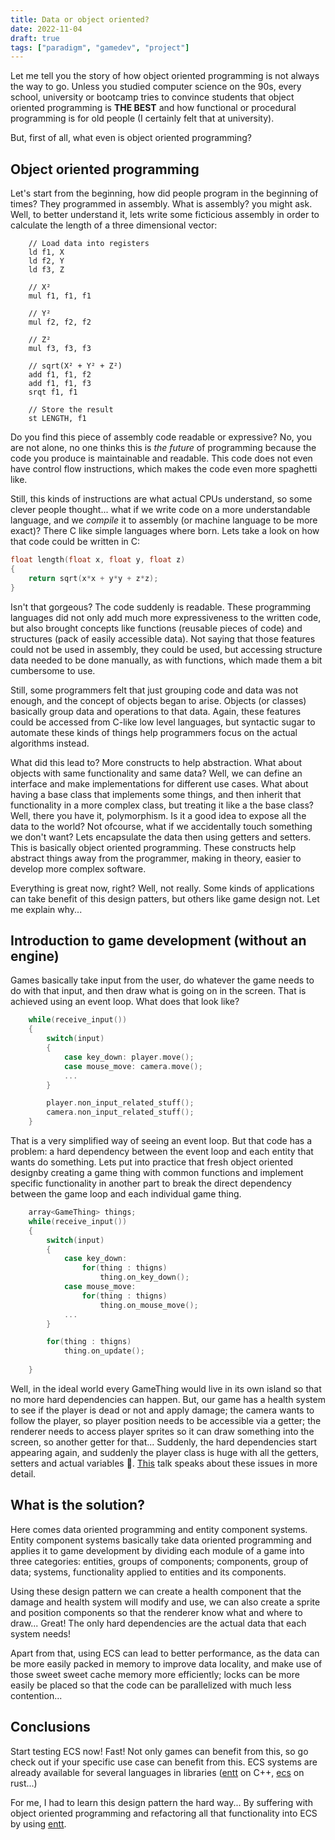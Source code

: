 ```yaml
---
title: Data or object oriented?
date: 2022-11-04
draft: true
tags: ["paradigm", "gamedev", "project"]
---
```


Let me tell you the story of how object oriented programming is not always the way to go. Unless you studied computer science on the 90s, every school, university or bootcamp tries to convince students that object oriented programming is **THE BEST** and how functional or procedural programming is for old people (I certainly felt that at university).

But, first of all, what even is object oriented programming?

## Object oriented programming
Let's start from the beginning, how did people program in the beginning of times? They programmed in assembly. What is assembly? you might ask. Well, to better understand it, lets write some ficticious assembly in order to calculate the length of a three dimensional vector:

```
    // Load data into registers
    ld f1, X
    ld f2, Y
    ld f3, Z

    // X²
    mul f1, f1, f1

    // Y²
    mul f2, f2, f2

    // Z²
    mul f3, f3, f3

    // sqrt(X² + Y² + Z²)
    add f1, f1, f2
    add f1, f1, f3
    srqt f1, f1

    // Store the result
    st LENGTH, f1
```

Do you find this piece of assembly code readable or expressive? No, you are not alone, no one thinks this is *the future* of programming because the code you produce is maintainable and readable. This code does not even have control flow instructions, which makes the code even more spaghetti like.

Still, this kinds of instructions are what actual CPUs understand, so some clever people thought... what if we write code on a more understandable language, and we *compile* it to assembly (or machine language to be more exact)? There C like simple languages where born. Lets take a look on how that code could be written in C:

```C
float length(float x, float y, float z)
{
    return sqrt(x*x + y*y + z*z);
}
```

Isn't that gorgeous? The code suddenly is readable. These programming languages did not only add much more expressiveness to the written code, but also brought concepts like functions (reusable pieces of code) and structures (pack of easily accessible data). Not saying that those features could not be used in assembly, they could be used, but accessing structure data needed to be done manually, as with functions, which made them a bit cumbersome to use.

Still, some programmers felt that just grouping code and data was not enough, and the concept of objects began to arise. Objects (or classes) basically group data and operations to that data. Again, these features could be accessed from C-like low level languages, but syntactic sugar to automate these kinds of things help programmers focus on the actual algorithms instead.

What did this lead to? More constructs to help abstraction. What about objects with same functionality and same data? Well, we can define an interface and make implementations for different use cases. What about having a base class that implements some things, and then inherit that functionality in a more complex class, but treating it like a the base class? Well, there you have it, polymorphism. Is it a good idea to expose all the data to the world? Not ofcourse, what if we accidentally touch something we don't want? Lets encapsulate the data then using getters and setters. This is basically object oriented programming. These constructs help abstract things away from the programmer, making in theory, easier to develop more complex software.

Everything is great now, right? Well, not really. Some kinds of applications can take benefit of this design patters, but others like game design not. Let me explain why...

## Introduction to game development (without an engine)

Games basically take input from the user, do whatever the game needs to do with that input, and then draw what is going on in the screen. That is achieved using an event loop. What does that look like?

```C++
    while(receive_input())
    {
        switch(input)
        {
            case key_down: player.move();
            case mouse_move: camera.move();
            ...
        }

        player.non_input_related_stuff();
        camera.non_input_related_stuff();
    }
```

That is a very simplified way of seeing an event loop. But that code has a problem: a hard dependency between the event loop and each entity that wants do something. Lets put into practice that fresh object oriented designby creating a game thing with common functions and implement specific functionality in another part to break the direct dependency between the game loop and each individual game thing.

```C++
    array<GameThing> things;
    while(receive_input())
    {
        switch(input)
        {
            case key_down: 
                for(thing : thigns)
                    thing.on_key_down();
            case mouse_move:
                for(thing : thigns)
                    thing.on_mouse_move();
            ...
        }

        for(thing : thigns)
            thing.on_update();
        
    }
```

Well, in the ideal world every GameThing would live in its own island so that no more hard dependencies can happen. But, our game has a health system to see if the player is dead or not and apply damage; the camera wants to follow the player, so player position needs to be accessible via a getter; the renderer needs to access player sprites so it can draw something into the screen, so another getter for that... Suddenly, the hard dependencies start appearing again, and suddenly the player class is huge with all the getters, setters and actual variables 🫤. [This](https://www.youtube.com/watch?v=aKLntZcp27M) talk speaks about these issues in more detail.

## What is the solution?
Here comes data oriented programming and entity component systems. Entity component systems basically take data oriented programming and applies it to game development by dividing each module of a game into three categories: entities, groups of components; components, group of data; systems, functionality applied to entities and its components.

Using these design pattern we can create a health component that the damage and health system will modify and use, we can also create a sprite and position components so that the renderer know what and where to draw... Great! The only hard dependencies are the actual data that each system needs!

Apart from that, using ECS can lead to better performance, as the data can be more easily packed in memory to improve data locality, and make use of those sweet sweet cache memory more efficiently; locks can be more easily be placed so that the code can be parallelized with much less contention...

## Conclusions

Start testing ECS now! Fast! Not only games can benefit from this, so go check out if your specific use case can benefit from this. ECS systems are already available for several languages in libraries ([entt](https://github.com/skypjack/entt) on C++, [ecs](https://docs.rs/ecs/latest/ecs/) on rust...)

For me, I had to learn this design pattern the hard way... By suffering with object oriented programming and refactoring all that functionality into ECS by using [entt](https://github.com/skypjack/entt).
